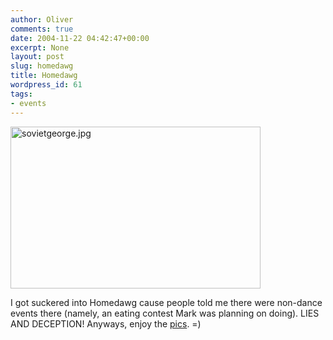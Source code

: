 ```yaml
---
author: Oliver
comments: true
date: 2004-11-22 04:42:47+00:00
excerpt: None
layout: post
slug: homedawg
title: Homedawg
wordpress_id: 61
tags:
- events
---
```


<img alt="sovietgeorge.jpg" src="http://www.oliverweb.com/images05/blog/sovietgeorge.jpg" width="400" height="259" />

I got suckered into Homedawg cause people told me there were non-dance events there (namely, an eating contest Mark was planning on doing).  LIES AND DECEPTION! Anyways, enjoy the <a href="http://oliverweb.com/gallery/Homedawg"> pics</a>. =)